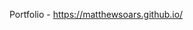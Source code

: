 Portfolio - https://matthewsoars.github.io/

<!---
MatthewSoars/MatthewSoars is a ✨ special ✨ repository because its `README.md` (this file) appears on your GitHub profile.
You can click the Preview link to take a look at your changes.
--->
